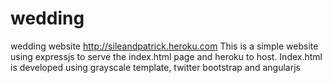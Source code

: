 wedding
=======

wedding website http://sileandpatrick.heroku.com
This is a simple website using expressjs to serve the index.html page and heroku to host.
Index.html is developed using grayscale template, twitter bootstrap and angularjs

